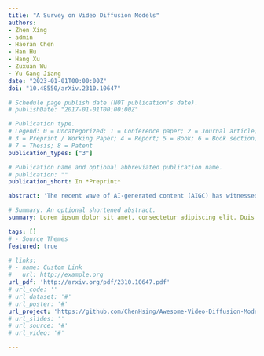 ```yaml
---
title: "A Survey on Video Diffusion Models"
authors:
- Zhen Xing
- admin
- Haoran Chen
- Han Hu
- Hang Xu
- Zuxuan Wu
- Yu-Gang Jiang
date: "2023-01-01T00:00:00Z"
doi: "10.48550/arXiv.2310.10647"

# Schedule page publish date (NOT publication's date).
# publishDate: "2017-01-01T00:00:00Z"

# Publication type.
# Legend: 0 = Uncategorized; 1 = Conference paper; 2 = Journal article;
# 3 = Preprint / Working Paper; 4 = Report; 5 = Book; 6 = Book section;
# 7 = Thesis; 8 = Patent
publication_types: ["3"]

# Publication name and optional abbreviated publication name.
# publication: ""
publication_short: In *Preprint*

abstract: 'The recent wave of AI-generated content (AIGC) has witnessed substantial success in computer vision, with the diffusion model playing a crucial role in this achievement. Due to their impressive generative capabilities, diffusion models are gradually superseding methods based on GANs and auto-regressive Transformers, demonstrating exceptional performance not only in image generation and editing, but also in the realm of video-related research. However, existing surveys mainly focus on diffusion models in the context of image generation, with few up-to-date reviews on their application in the video domain. To address this gap, this paper presents a comprehensive review of video diffusion models in the AIGC era. Specifically, we begin with a concise introduction to the fundamentals and evolution of diffusion models. Subsequently, we present an overview of research on diffusion models in the video domain, categorizing the work into three key areas: video generation, video editing, and other video understanding tasks. We conduct a thorough review of the literature in these three key areas, including further categorization and practical contributions in the field. Finally, we discuss the challenges faced by research in this domain and outline potential future developmental trends. A comprehensive list of video diffusion models studied in this survey is available at https://github.com/ChenHsing/Awesome-Video-Diffusion-Models.'

# Summary. An optional shortened abstract.
summary: Lorem ipsum dolor sit amet, consectetur adipiscing elit. Duis posuere tellus ac convallis placerat. Proin tincidunt magna sed ex sollicitudin condimentum.

tags: []
# - Source Themes
featured: true

# links:
# - name: Custom Link
#   url: http://example.org
url_pdf: 'http://arxiv.org/pdf/2310.10647.pdf'
# url_code: ''
# url_dataset: '#'
# url_poster: '#'
url_project: 'https://github.com/ChenHsing/Awesome-Video-Diffusion-Models'
# url_slides: ''
# url_source: '#'
# url_video: '#'

---
```

